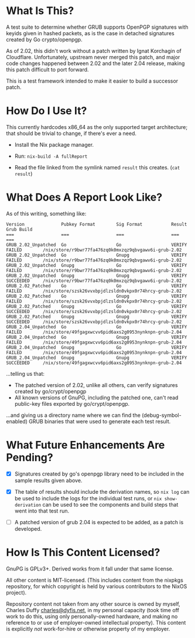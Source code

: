 What Is This?
=============

A test suite to determine whether GRUB supports OpenPGP signatures with keyids given in hashed packets, as is the case in detached signatures created by Go crypto/openpgp.

As of 2.02, this didn't work without a patch written by Ignat Korchagin of Cloudflare. Unfortunately, upstream never merged this patch, and major code changes happened between 2.02 and the later 2.04 release, making this patch difficult to port forward.

This is a test framework intended to make it easier to build a successor patch.


How Do I Use It?
================

This currently hardcodes x86_64 as the only supported target architecture; that should be trivial to change, if there's ever a need.

- Install the Nix package manager.

- Run: `nix-build -A fullReport`

- Read the file linked from the symlink named `result` this creates. (`cat result`)


What Does A Report Look Like?
=============================

As of this writing, something like:

```
Version              Pubkey Format        Sig Format           Result               Grub Build
===                  ===                  ===                  ===                  ===
GRUB_2.02_Unpatched  Go                   Go                   VERIFY FAILED        /nix/store/r9bwr77fa476zq0k0mxzqz9qbvgawv6i-grub-2.02
GRUB_2.02_Unpatched  Go                   Gnupg                VERIFY FAILED        /nix/store/r9bwr77fa476zq0k0mxzqz9qbvgawv6i-grub-2.02
GRUB_2.02_Unpatched  Gnupg                Go                   VERIFY FAILED        /nix/store/r9bwr77fa476zq0k0mxzqz9qbvgawv6i-grub-2.02
GRUB_2.02_Unpatched  Gnupg                Gnupg                VERIFY SUCCEEDED     /nix/store/r9bwr77fa476zq0k0mxzqz9qbvgawv6i-grub-2.02
GRUB_2.02_Patched    Go                   Go                   VERIFY FAILED        /nix/store/szsk26vvxbpjdlzsldn0vkpx0r74hrcy-grub-2.02
GRUB_2.02_Patched    Go                   Gnupg                VERIFY FAILED        /nix/store/szsk26vvxbpjdlzsldn0vkpx0r74hrcy-grub-2.02
GRUB_2.02_Patched    Gnupg                Go                   VERIFY SUCCEEDED     /nix/store/szsk26vvxbpjdlzsldn0vkpx0r74hrcy-grub-2.02
GRUB_2.02_Patched    Gnupg                Gnupg                VERIFY SUCCEEDED     /nix/store/szsk26vvxbpjdlzsldn0vkpx0r74hrcy-grub-2.02
GRUB_2.04_Unpatched  Go                   Go                   VERIFY FAILED        /nix/store/49fgagxwcvv6pid6axs2g0953nynknpn-grub-2.04
GRUB_2.04_Unpatched  Go                   Gnupg                VERIFY FAILED        /nix/store/49fgagxwcvv6pid6axs2g0953nynknpn-grub-2.04
GRUB_2.04_Unpatched  Gnupg                Go                   VERIFY FAILED        /nix/store/49fgagxwcvv6pid6axs2g0953nynknpn-grub-2.04
GRUB_2.04_Unpatched  Gnupg                Gnupg                VERIFY SUCCEEDED     /nix/store/49fgagxwcvv6pid6axs2g0953nynknpn-grub-2.04
```

...telling us that:

- The patched version of 2.02, unlike all others, can verify signatures created by go/crypt/openpgp
- All known versions of GnuPG, including the patched one, can't read public-key files exported by go/crypt/openpgp.

...and giving us a directory name where we can find the (debug-symbol-enabled) GRUB binaries that were used to generate each test result.


What Future Enhancements Are Pending?
=====================================

- [X] Signatures created by go's openpgp library need to be included in the sample results given above.
- [X] The table of results should include the derivation names, so `nix log` can be used to include the logs for the individual test runs, or `nix show-derivation` can be used to see the components and build steps that went into that test run.
- [ ] A patched version of grub 2.04 is expected to be added, as a patch is developed.


How Is This Content Licensed?
=============================

GnuPG is GPLv3+. Derived works from it fall under that same license.

All other content is MIT-licensed. (This includes content from the nixpkgs repository, for which copyright is held by various contributors to the NixOS project).

Repository content not taken from any other source is owned by myself, Charles Duffy <charles@dyfis.net>, in my personal capacity (took time off work to do this, using only personally-owned hardware, and making no reference to or use of employer-owned intellectual property). This content is explicitly *not* work-for-hire or otherwise property of my employer.
